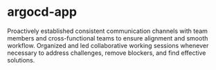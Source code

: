 # argocd-app



Proactively established consistent communication channels with team members and cross-functional teams to ensure alignment and smooth workflow. Organized and led collaborative working sessions whenever necessary to address challenges, remove blockers, and find effective solutions. 
